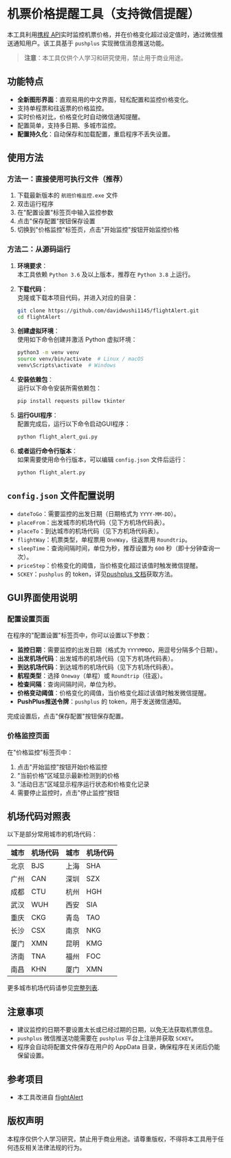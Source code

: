
# 机票价格提醒工具（支持微信提醒）

本工具利用[携程 API](https://github.com/liangen1/-xiechengjipiao_aip)实时监控机票价格，并在价格变化超过设定值时，通过微信推送通知用户。该工具基于 `pushplus` 实现微信消息推送功能。

> **注意**：本工具仅供个人学习和研究使用，禁止用于商业用途。

## 功能特点

- **全新图形界面**：直观易用的中文界面，轻松配置和监控价格变化。
- 支持单程票和往返票的价格监控。
- 实时价格对比，价格变化时自动微信通知提醒。
- 配置简单，支持多日期、多城市监控。
- **配置持久化**：自动保存和加载配置，重启程序不丢失设置。

## 使用方法

### 方法一：直接使用可执行文件（推荐）

1. 下载最新版本的 `航班价格监控.exe` 文件
2. 双击运行程序
3. 在"配置设置"标签页中输入监控参数
4. 点击"保存配置"按钮保存设置
5. 切换到"价格监控"标签页，点击"开始监控"按钮开始监控价格

### 方法二：从源码运行

1. **环境要求**：  
   本工具依赖 `Python 3.6` 及以上版本，推荐在 `Python 3.8` 上运行。

2. **下载代码**：  
   克隆或下载本项目代码，并进入对应的目录：

   ```bash
   git clone https://github.com/davidwushi1145/flightAlert.git
   cd flightAlert
   ```

3. **创建虚拟环境**：  
   使用如下命令创建并激活 Python 虚拟环境：

   ```bash
   python3 -m venv venv
   source venv/bin/activate  # Linux / macOS
   venv\Scripts\activate  # Windows
   ```

4. **安装依赖包**：  
   运行以下命令安装所需依赖包：

   ```bash
   pip install requests pillow tkinter
   ```

5. **运行GUI程序**：  
   配置完成后，运行以下命令启动GUI程序：

   ```bash
   python flight_alert_gui.py
   ```

6. **或者运行命令行版本**：  
   如果需要使用命令行版本，可以编辑 `config.json` 文件后运行：

   ```bash
   python flight_alert.py
   ```

## `config.json` 文件配置说明

- `dateToGo`：需要监控的出发日期（日期格式为 `YYYY-MM-DD`）。
- `placeFrom`：出发城市的机场代码（见下方机场代码表）。
- `placeTo`：到达城市的机场代码（见下方机场代码表）。
- `flightWay`：机票类型，单程票用 `OneWay`，往返票用 `Roundtrip`。
- `sleepTime`：查询间隔时间，单位为秒，推荐设置为 `600` 秒（即十分钟查询一次）。
- `priceStep`：价格变化的阈值，当价格变化超过该值时触发微信提醒。
- `SCKEY`：`pushplus` 的 token，详见[pushplus 文档](https://www.pushplus.plus/doc/)获取方法。

## GUI界面使用说明

### 配置设置页面

在程序的"配置设置"标签页中，你可以设置以下参数：

- **监控日期**：需要监控的出发日期（格式为 `YYYYMMDD`，用逗号分隔多个日期）。
- **出发机场代码**：出发城市的机场代码（见下方机场代码表）。
- **到达机场代码**：到达城市的机场代码（见下方机场代码表）。
- **航程类型**：选择 `Oneway`（单程）或 `Roundtrip`（往返）。
- **检查间隔**：查询间隔时间，单位为秒。
- **价格变动阈值**：价格变化的阈值，当价格变化超过该值时触发微信提醒。
- **PushPlus推送令牌**：`pushplus` 的 token，用于发送微信通知。

完成设置后，点击"保存配置"按钮保存配置。

### 价格监控页面

在"价格监控"标签页中：

1. 点击"开始监控"按钮开始价格监控
2. "当前价格"区域显示最新检测到的价格
3. "活动日志"区域显示程序运行状态和价格变化记录
4. 需要停止监控时，点击"停止监控"按钮

## 机场代码对照表

以下是部分常用城市的机场代码：

| 城市   | 机场代码 | 城市   | 机场代码 |
| ------ | -------- | ------ | -------- |
| 北京   | BJS      | 上海   | SHA      |
| 广州   | CAN      | 深圳   | SZX      |
| 成都   | CTU      | 杭州   | HGH      |
| 武汉   | WUH      | 西安   | SIA      |
| 重庆   | CKG      | 青岛   | TAO      |
| 长沙   | CSX      | 南京   | NKG      |
| 厦门   | XMN      | 昆明   | KMG      |
| 济南   | TNA      | 福州   | FOC      |
| 南昌   | KHN      | 厦门   | XMN      |

更多城市机场代码请参见[完整列表](https://www.iata.org/en/publications/directories/code-search/).

## 注意事项

- 建议监控的日期不要设置太长或已经过期的日期，以免无法获取机票信息。
- `pushplus` 微信推送功能需要在 `pushplus` 平台上注册并获取 `SCKEY`。
- 程序会自动将配置文件保存在用户的 AppData 目录，确保程序在关闭后仍能保留设置。

## 参考项目

- 本工具改进自 [flightAlert](https://github.com/omegatao/flightAlert)

## 版权声明

本程序仅供个人学习研究，禁止用于商业用途。请尊重版权，不得将本工具用于任何违反相关法律法规的行为。

